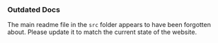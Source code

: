 ### Outdated Docs

The main readme file in the `src` folder appears to have been forgotten about. Please update it to match the current state of the website.
